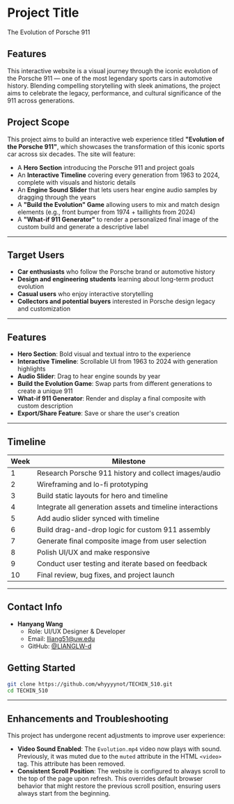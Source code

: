 # Project Title

The Evolution of Porsche 911

## Features
This interactive website is a visual journey through the iconic evolution of the Porsche 911 — one of the most legendary sports cars in automotive history. Blending compelling storytelling with sleek animations, the project aims to celebrate the legacy, performance, and cultural significance of the 911 across generations.

## Project Scope
This project aims to build an interactive web experience titled **"Evolution of the Porsche 911"**, which showcases the transformation of this iconic sports car across six decades. The site will feature:

- A **Hero Section** introducing the Porsche 911 and project goals  
- An **Interactive Timeline** covering every generation from 1963 to 2024, complete with visuals and historic details  
- An **Engine Sound Slider** that lets users hear engine audio samples by dragging through the years  
- A **"Build the Evolution" Game** allowing users to mix and match design elements (e.g., front bumper from 1974 + taillights from 2024)  
- A **"What-if 911 Generator"** to render a personalized final image of the custom build and generate a descriptive label

---

## Target Users

- **Car enthusiasts** who follow the Porsche brand or automotive history  
- **Design and engineering students** learning about long-term product evolution  
- **Casual users** who enjoy interactive storytelling  
- **Collectors and potential buyers** interested in Porsche design legacy and customization

---

## Features

- **Hero Section**: Bold visual and textual intro to the experience  
- **Interactive Timeline**: Scrollable UI from 1963 to 2024 with generation highlights  
- **Audio Slider**: Drag to hear engine sounds by year  
- **Build the Evolution Game**: Swap parts from different generations to create a unique 911  
- **What-if 911 Generator**: Render and display a final composite with custom description  
- **Export/Share Feature**: Save or share the user's creation

---

## Timeline

| Week | Milestone |
|------|-----------|
| 1 | Research Porsche 911 history and collect images/audio |
| 2 | Wireframing and lo-fi prototyping |
| 3 | Build static layouts for hero and timeline |
| 4 | Integrate all generation assets and timeline interactions |
| 5 | Add audio slider synced with timeline |
| 6 | Build drag-and-drop logic for custom 911 assembly |
| 7 | Generate final composite image from user selection |
| 8 | Polish UI/UX and make responsive |
| 9 | Conduct user testing and iterate based on feedback |
| 10 | Final review, bug fixes, and project launch |

---

## Contact Info

- **Hanyang Wang**  
  - Role: UI/UX Designer & Developer  
  - Email: lliang51@uw.edu  
  - GitHub: [@LIANGLW-d](https://github.com/LIANGLW-d)

## Getting Started
```bash
git clone https://github.com/whyyyynot/TECHIN_510.git
cd TECHIN_510


```

---

## Enhancements and Troubleshooting

This project has undergone recent adjustments to improve user experience:

- **Video Sound Enabled**: The `Evolution.mp4` video now plays with sound. Previously, it was muted due to the `muted` attribute in the HTML `<video>` tag. This attribute has been removed.
- **Consistent Scroll Position**: The website is configured to always scroll to the top of the page upon refresh. This overrides default browser behavior that might restore the previous scroll position, ensuring users always start from the beginning.

